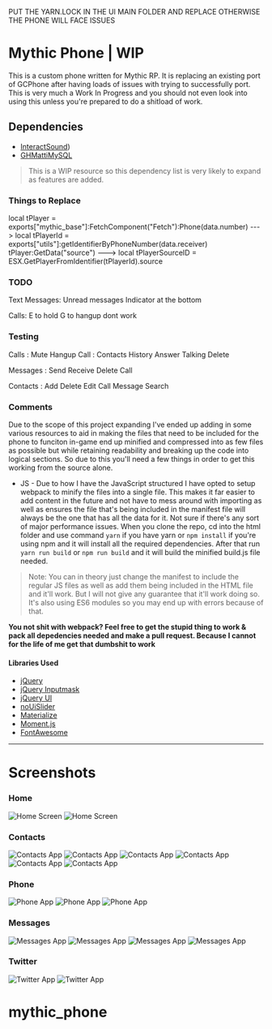 PUT THE YARN.LOCK IN THE UI MAIN FOLDER AND REPLACE OTHERWISE THE PHONE WILL FACE ISSUES


# Mythic Phone | WIP

This is a custom phone written for Mythic RP. It is replacing an existing port of GCPhone after having loads of issues with trying to successfully port. This is very much a Work In Progress and you should not even look into using this unless you're prepared to do a shitload of work.

## Dependencies

- [InteractSound](https://github.com/plunkettscott/interact-sound))
- [GHMattiMySQL](https://github.com/GHMatti/ghmattimysql)

> This is a WIP resource so this dependency list is very likely to expand as features are added.

### Things to Replace

local tPlayer = exports["mythic_base"]:FetchComponent("Fetch"):Phone(data.number) ---> local tPlayerId = exports["utils"]:getIdentifierByPhoneNumber(data.receiver)
tPlayer:GetData("source") ---> local tPlayerSourceID = ESX.GetPlayerFromIdentifier(tPlayerId).source

### TODO

Text Messages:
Unread messages Indicator at the bottom

Calls:
E to hold G to hangup dont work

### Testing
Calls : 
    Mute
    Hangup
    Call : 
      Contacts
      History
    Answer
    Talking
    Delete

Messages :
    Send
    Receive
    Delete
    Call

Contacts :
    Add
    Delete
    Edit
    Call
    Message
    Search

### Comments

Due to the scope of this project expanding I've ended up adding in some various resources to aid in making the files that need to be included for the phone to funciton in-game end up minified and compressed into as few files as possible but while retaining readability and breaking up the code into logical sections. So due to this you'll need a few things in order to get this working from the source alone.

- JS - Due to how I have the JavaScript structured I have opted to setup webpack to minify the files into a single file. This makes it far easier to add content in the future and not have to mess around with importing as well as ensures the file that's being included in the manifest file will always be the one that has all the data for it. Not sure if there's any sort of major performance issues. When you clone the repo, cd into the html folder and use command `yarn` if you have yarn or `npm install` if you're using npm and it will install all the required dependencies. After that run `yarn run build` or `npm run build` and it will build the minified build.js file needed.

> Note: You can in theory just change the manifest to include the regular JS files as well as add them being included in the HTML file and it'll work. But I will not give any guarantee that it'll work doing so. It's also using ES6 modules so you may end up with errors because of that.

**You not shit with webpack? Feel free to get the stupid thing to work & pack all depedencies needed and make a pull request. Because I cannot for the life of me get that dumbshit to work**

#### Libraries Used

- [jQuery](https://jquery.com/)
- [jQuery Inputmask](http://igorescobar.github.io/jQuery-Mask-Plugin/)
- [jQuery UI](https://jqueryui.com/)
- [noUiSlider](https://github.com/leongersen/noUiSlider)
- [Materialize](https://materializecss.com/)
- [Moment.js](https://momentjs.com/)
- [FontAwesome](https://fontawesome.com/)

---

# Screenshots

### Home

![Home Screen](https://i.imgur.com/oQBKg8X.png)
![Home Screen](https://i.imgur.com/7xH1BkE.gif)

### Contacts

![Contacts App](https://i.imgur.com/1FcOcJc.png)
![Contacts App](https://i.imgur.com/xL9I0xq.png)
![Contacts App](https://i.imgur.com/3tyUB7p.png)
![Contacts App](https://i.imgur.com/kNQOc14.gif)
![Contacts App](https://i.imgur.com/ItGpCwf.gif)
![Contacts App](https://i.imgur.com/2sBWhZY.gif)

### Phone

![Phone App](https://i.imgur.com/asgy0QI.png)
![Phone App](https://i.imgur.com/cMtdIzM.png)
![Phone App](https://i.imgur.com/rzzUKX4.png)

### Messages

![Messages App](https://i.imgur.com/H2lae7o.png)
![Messages App](https://i.imgur.com/FSVIusg.png)
![Messages App](https://i.imgur.com/t3CSGm2.png)
![Messages App](https://i.imgur.com/8OaYbbY.gif)

### Twitter

![Twitter App](https://i.imgur.com/X8pFTY4.png)
![Twitter App](https://i.imgur.com/ENaF9Mu.gif)

# mythic_phone
